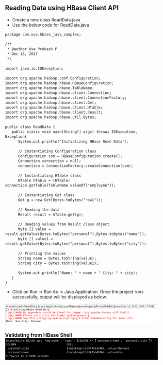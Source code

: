 ## Reading Data using HBase Client API

* Create a new class ReadData.java
* Use the below code for ReadData.java

```
package com.uva.hbase_java_samples;

/**
 * @author Uva Prakash P
 * Dec 16, 2017
 */

import java.io.IOException;

import org.apache.hadoop.conf.Configuration;
import org.apache.hadoop.hbase.HBaseConfiguration;
import org.apache.hadoop.hbase.TableName;
import org.apache.hadoop.hbase.client.Connection;
import org.apache.hadoop.hbase.client.ConnectionFactory;
import org.apache.hadoop.hbase.client.Get;
import org.apache.hadoop.hbase.client.HTable;
import org.apache.hadoop.hbase.client.Result;
import org.apache.hadoop.hbase.util.Bytes;

public class ReadData {
   public static void main(String[] args) throws IOException, Exception{
	  System.out.println("Initializing HBase Read Data");

	  // Instantiating Configuration class
	  Configuration con = HBaseConfiguration.create();
	  Connection connection = null;
	  connection = ConnectionFactory.createConnection(con);

      // Instantiating HTable class
	  HTable hTable = (HTable) connection.getTable(TableName.valueOf("employee"));

      // Instantiating Get class
      Get g = new Get(Bytes.toBytes("row1"));

      // Reading the data
      Result result = hTable.get(g);

      // Reading values from Result class object
      byte [] value = result.getValue(Bytes.toBytes("personal"),Bytes.toBytes("name"));
      byte [] value1 = result.getValue(Bytes.toBytes("personal"),Bytes.toBytes("city"));

      // Printing the values
      String name = Bytes.toString(value);
      String city = Bytes.toString(value1);
      
      System.out.println("Name: " + name + " City: " + city);
   }
}
```

* Click on Run -&gt; Run As -&gt; Java Application. Once the project runs successfully, output will be displayed as below.

![](/assets/read_data_eclipse.png)

### Validating from HBase Shell![](/assets/read_data_hbase.png)



